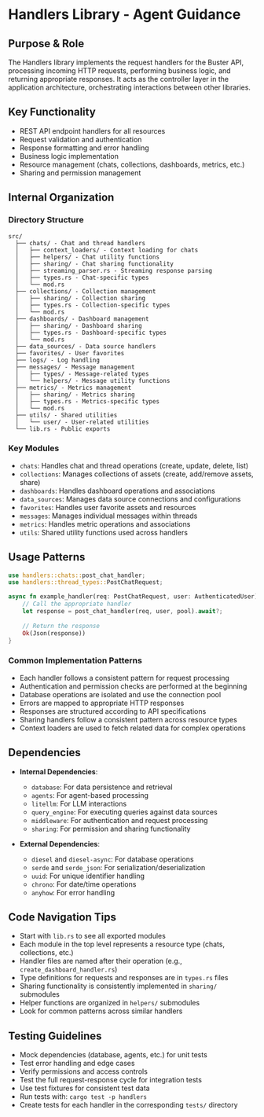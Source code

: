 # Handlers Library - Agent Guidance

## Purpose & Role

The Handlers library implements the request handlers for the Buster API, processing incoming HTTP requests, performing business logic, and returning appropriate responses. It acts as the controller layer in the application architecture, orchestrating interactions between other libraries.

## Key Functionality

- REST API endpoint handlers for all resources
- Request validation and authentication
- Response formatting and error handling
- Business logic implementation
- Resource management (chats, collections, dashboards, metrics, etc.)
- Sharing and permission management

## Internal Organization

### Directory Structure

```
src/
  ├── chats/ - Chat and thread handlers
  │   ├── context_loaders/ - Context loading for chats
  │   ├── helpers/ - Chat utility functions
  │   ├── sharing/ - Chat sharing functionality
  │   ├── streaming_parser.rs - Streaming response parsing
  │   ├── types.rs - Chat-specific types
  │   └── mod.rs
  ├── collections/ - Collection management
  │   ├── sharing/ - Collection sharing
  │   ├── types.rs - Collection-specific types
  │   └── mod.rs
  ├── dashboards/ - Dashboard management
  │   ├── sharing/ - Dashboard sharing
  │   ├── types.rs - Dashboard-specific types
  │   └── mod.rs
  ├── data_sources/ - Data source handlers
  ├── favorites/ - User favorites
  ├── logs/ - Log handling
  ├── messages/ - Message management
  │   ├── types/ - Message-related types
  │   └── helpers/ - Message utility functions
  ├── metrics/ - Metrics management
  │   ├── sharing/ - Metrics sharing
  │   ├── types.rs - Metrics-specific types
  │   └── mod.rs
  ├── utils/ - Shared utilities
  │   └── user/ - User-related utilities
  └── lib.rs - Public exports
```

### Key Modules

- `chats`: Handles chat and thread operations (create, update, delete, list)
- `collections`: Manages collections of assets (create, add/remove assets, share)
- `dashboards`: Handles dashboard operations and associations
- `data_sources`: Manages data source connections and configurations
- `favorites`: Handles user favorite assets and resources
- `messages`: Manages individual messages within threads
- `metrics`: Handles metric operations and associations
- `utils`: Shared utility functions used across handlers

## Usage Patterns

```rust
use handlers::chats::post_chat_handler;
use handlers::thread_types::PostChatRequest;

async fn example_handler(req: PostChatRequest, user: AuthenticatedUser) -> Result<Json<Response>, Error> {
    // Call the appropriate handler
    let response = post_chat_handler(req, user, pool).await?;
    
    // Return the response
    Ok(Json(response))
}
```

### Common Implementation Patterns

- Each handler follows a consistent pattern for request processing
- Authentication and permission checks are performed at the beginning
- Database operations are isolated and use the connection pool
- Errors are mapped to appropriate HTTP responses
- Responses are structured according to API specifications
- Sharing handlers follow a consistent pattern across resource types
- Context loaders are used to fetch related data for complex operations

## Dependencies

- **Internal Dependencies**:
  - `database`: For data persistence and retrieval
  - `agents`: For agent-based processing
  - `litellm`: For LLM interactions
  - `query_engine`: For executing queries against data sources
  - `middleware`: For authentication and request processing
  - `sharing`: For permission and sharing functionality

- **External Dependencies**:
  - `diesel` and `diesel-async`: For database operations
  - `serde` and `serde_json`: For serialization/deserialization
  - `uuid`: For unique identifier handling
  - `chrono`: For date/time operations
  - `anyhow`: For error handling

## Code Navigation Tips

- Start with `lib.rs` to see all exported modules
- Each module in the top level represents a resource type (chats, collections, etc.)
- Handler files are named after their operation (e.g., `create_dashboard_handler.rs`)
- Type definitions for requests and responses are in `types.rs` files
- Sharing functionality is consistently implemented in `sharing/` submodules
- Helper functions are organized in `helpers/` submodules
- Look for common patterns across similar handlers

## Testing Guidelines

- Mock dependencies (database, agents, etc.) for unit tests
- Test error handling and edge cases
- Verify permissions and access controls
- Test the full request-response cycle for integration tests
- Use test fixtures for consistent test data
- Run tests with: `cargo test -p handlers`
- Create tests for each handler in the corresponding `tests/` directory